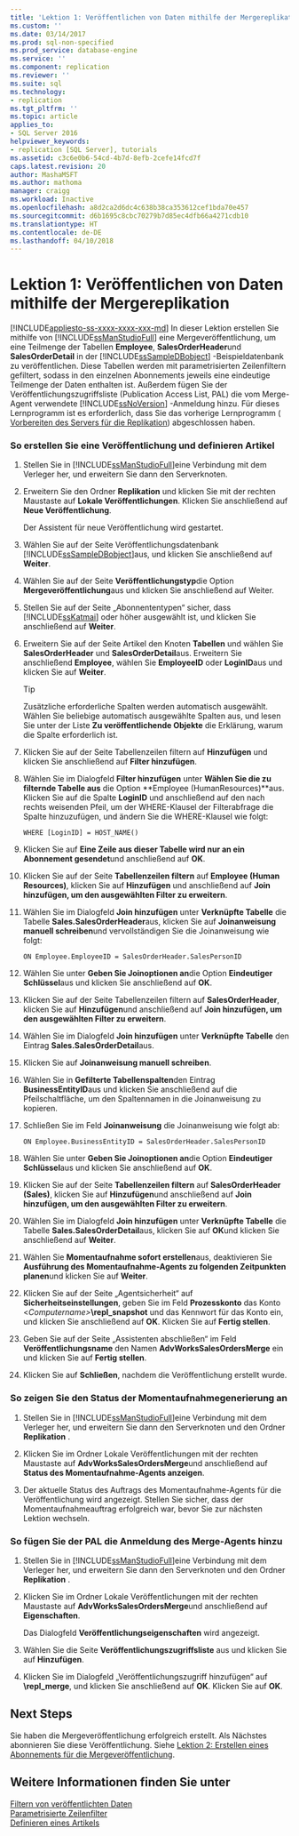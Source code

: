 ```yaml
---
title: 'Lektion 1: Veröffentlichen von Daten mithilfe der Mergereplikation | Microsoft-Dokumentation'
ms.custom: ''
ms.date: 03/14/2017
ms.prod: sql-non-specified
ms.prod_service: database-engine
ms.service: ''
ms.component: replication
ms.reviewer: ''
ms.suite: sql
ms.technology:
- replication
ms.tgt_pltfrm: ''
ms.topic: article
applies_to:
- SQL Server 2016
helpviewer_keywords:
- replication [SQL Server], tutorials
ms.assetid: c3c6e0b6-54cd-4b7d-8efb-2cefe14fcd7f
caps.latest.revision: 20
author: MashaMSFT
ms.author: mathoma
manager: craigg
ms.workload: Inactive
ms.openlocfilehash: a8d2ca2d6dc4c638b38ca353612cef1bda70e457
ms.sourcegitcommit: d6b1695c8cbc70279b7d85ec4dfb66a4271cdb10
ms.translationtype: HT
ms.contentlocale: de-DE
ms.lasthandoff: 04/10/2018
---
```

# <a name="lesson-1-publishing-data-using-merge-replication"></a>Lektion 1: Veröffentlichen von Daten mithilfe der Mergereplikation
[!INCLUDE[appliesto-ss-xxxx-xxxx-xxx-md](../../includes/appliesto-ss-xxxx-xxxx-xxx-md.md)]
In dieser Lektion erstellen Sie mithilfe von [!INCLUDE[ssManStudioFull](../../includes/ssmanstudiofull-md.md)] eine Mergeveröffentlichung, um eine Teilmenge der Tabellen **Employee**, **SalesOrderHeader**und **SalesOrderDetail** in der [!INCLUDE[ssSampleDBobject](../../includes/sssampledbobject-md.md)] -Beispieldatenbank zu veröffentlichen. Diese Tabellen werden mit parametrisierten Zeilenfiltern gefiltert, sodass in den einzelnen Abonnements jeweils eine eindeutige Teilmenge der Daten enthalten ist. Außerdem fügen Sie der Veröffentlichungszugriffsliste (Publication Access List, PAL) die vom Merge-Agent verwendete [!INCLUDE[ssNoVersion](../../includes/ssnoversion-md.md)] -Anmeldung hinzu. Für dieses Lernprogramm ist es erforderlich, dass Sie das vorherige Lernprogramm ( [Vorbereiten des Servers für die Replikation](../../relational-databases/replication/tutorial-preparing-the-server-for-replication.md)) abgeschlossen haben.  
  
### <a name="to-create-a-publication-and-define-articles"></a>So erstellen Sie eine Veröffentlichung und definieren Artikel  
  
1.  Stellen Sie in [!INCLUDE[ssManStudioFull](../../includes/ssmanstudiofull-md.md)]eine Verbindung mit dem Verleger her, und erweitern Sie dann den Serverknoten.  
  
2.  Erweitern Sie den Ordner **Replikation** und klicken Sie mit der rechten Maustaste auf **Lokale Veröffentlichungen**. Klicken Sie anschließend auf **Neue Veröffentlichung**.  
  
    Der Assistent für neue Veröffentlichung wird gestartet.  
  
3.  Wählen Sie auf der Seite Veröffentlichungsdatenbank [!INCLUDE[ssSampleDBobject](../../includes/sssampledbobject-md.md)]aus, und klicken Sie anschließend auf **Weiter**.  
  
4.  Wählen Sie auf der Seite **Veröffentlichungstyp**die Option **Mergeveröffentlichung**aus und klicken Sie anschließend auf Weiter.  
  
5.  Stellen Sie auf der Seite „Abonnententypen“ sicher, dass [!INCLUDE[ssKatmai](../../includes/sskatmai-md.md)] oder höher ausgewählt ist, und klicken Sie anschließend auf **Weiter**.  
  
6.  Erweitern Sie auf der Seite Artikel den Knoten **Tabellen** und wählen Sie **SalesOrderHeader** und **SalesOrderDetail**aus. Erweitern Sie anschließend **Employee**, wählen Sie **EmployeeID** oder **LoginID**aus und klicken Sie auf **Weiter**.  
  
    > [!TIP]  
    > Zusätzliche erforderliche Spalten werden automatisch ausgewählt. Wählen Sie beliebige automatisch ausgewählte Spalten aus, und lesen Sie unter der Liste **Zu veröffentlichende Objekte** die Erklärung, warum die Spalte erforderlich ist.  
  
7.  Klicken Sie auf der Seite Tabellenzeilen filtern auf **Hinzufügen** und klicken Sie anschließend auf **Filter hinzufügen**.  
  
8.  Wählen Sie im Dialogfeld **Filter hinzufügen** unter **Wählen Sie die zu filternde Tabelle aus** die Option **Employee (HumanResources)**aus. Klicken Sie auf die Spalte **LoginID** und anschließend auf den nach rechts weisenden Pfeil, um der WHERE-Klausel der Filterabfrage die Spalte hinzuzufügen, und ändern Sie die WHERE-Klausel wie folgt:  
  
    ```  
    WHERE [LoginID] = HOST_NAME()  
    ```  
  
9. Klicken Sie auf **Eine Zeile aus dieser Tabelle wird nur an ein Abonnement gesendet**und anschließend auf **OK**.  
  
10. Klicken Sie auf der Seite **Tabellenzeilen filtern** auf **Employee (Human Resources)**, klicken Sie auf **Hinzufügen** und anschließend auf **Join hinzufügen, um den ausgewählten Filter zu erweitern**.  
  
11. Wählen Sie im Dialogfeld **Join hinzufügen** unter **Verknüpfte Tabelle** die Tabelle **Sales.SalesOrderHeader**aus, klicken Sie auf **Joinanweisung manuell schreiben**und vervollständigen Sie die Joinanweisung wie folgt:  
  
    ```  
    ON Employee.EmployeeID = SalesOrderHeader.SalesPersonID  
    ```  
  
12. Wählen Sie unter **Geben Sie Joinoptionen an**die Option **Eindeutiger Schlüssel**aus und klicken Sie anschließend auf **OK**.  
  
13. Klicken Sie auf der Seite Tabellenzeilen filtern auf **SalesOrderHeader**, klicken Sie auf **Hinzufügen**und anschließend auf **Join hinzufügen, um den ausgewählten Filter zu erweitern**.  
  
14. Wählen Sie im Dialogfeld **Join hinzufügen** unter **Verknüpfte Tabelle** den Eintrag **Sales.SalesOrderDetail**aus.  
  
15. Klicken Sie auf **Joinanweisung manuell schreiben**.  
  
16. Wählen Sie in **Gefilterte Tabellenspalten**den Eintrag **BusinessEntityID**aus und klicken Sie anschließend auf die Pfeilschaltfläche, um den Spaltennamen in die Joinanweisung zu kopieren.  
  
17. Schließen Sie im Feld **Joinanweisung** die Joinanweisung wie folgt ab:  
  
    ```  
    ON Employee.BusinessEntityID = SalesOrderHeader.SalesPersonID  
    ```  
  
18. Wählen Sie unter **Geben Sie Joinoptionen an**die Option **Eindeutiger Schlüssel**aus und klicken Sie anschließend auf **OK**.  
  
19. Klicken Sie auf der Seite **Tabellenzeilen filtern** auf **SalesOrderHeader (Sales)**, klicken Sie auf **Hinzufügen**und anschließend auf **Join hinzufügen, um den ausgewählten Filter zu erweitern**.  
  
20. Wählen Sie im Dialogfeld **Join hinzufügen** unter **Verknüpfte Tabelle** die Tabelle **Sales.SalesOrderDetail**aus, klicken Sie auf **OK**und klicken Sie anschließend auf **Weiter**.  
  
21. Wählen Sie **Momentaufnahme sofort erstellen**aus, deaktivieren Sie **Ausführung des Momentaufnahme-Agents zu folgenden Zeitpunkten planen**und klicken Sie auf **Weiter**.  
  
22. Klicken Sie auf der Seite „Agentsicherheit“ auf **Sicherheitseinstellungen**, geben Sie im Feld **Prozesskonto** das Konto \<*Computername>***\repl_snapshot** und das Kennwort für das Konto ein, und klicken Sie anschließend auf **OK**. Klicken Sie auf **Fertig stellen**.  
  
23. Geben Sie auf der Seite „Assistenten abschließen“ im Feld **Veröffentlichungsname** den Namen **AdvWorksSalesOrdersMerge** ein und klicken Sie auf **Fertig stellen**.  
  
24. Klicken Sie auf **Schließen**, nachdem die Veröffentlichung erstellt wurde.  
  
### <a name="to-view-the-status-of-snapshot-generation"></a>So zeigen Sie den Status der Momentaufnahmegenerierung an  
  
1.  Stellen Sie in [!INCLUDE[ssManStudioFull](../../includes/ssmanstudiofull-md.md)]eine Verbindung mit dem Verleger her, und erweitern Sie dann den Serverknoten und den Ordner **Replikation** .  
  
2.  Klicken Sie im Ordner Lokale Veröffentlichungen mit der rechten Maustaste auf **AdvWorksSalesOrdersMerge**und anschließend auf **Status des Momentaufnahme-Agents anzeigen**.  
  
3.  Der aktuelle Status des Auftrags des Momentaufnahme-Agents für die Veröffentlichung wird angezeigt. Stellen Sie sicher, dass der Momentaufnahmeauftrag erfolgreich war, bevor Sie zur nächsten Lektion wechseln.  
  
### <a name="to-add-the-merge-agent-login-to-the-pal"></a>So fügen Sie der PAL die Anmeldung des Merge-Agents hinzu  
  
1.  Stellen Sie in [!INCLUDE[ssManStudioFull](../../includes/ssmanstudiofull-md.md)]eine Verbindung mit dem Verleger her, und erweitern Sie dann den Serverknoten und den Ordner **Replikation** .  
  
2.  Klicken Sie im Ordner Lokale Veröffentlichungen mit der rechten Maustaste auf **AdvWorksSalesOrdersMerge**und anschließend auf **Eigenschaften**.  
  
    Das Dialogfeld **Veröffentlichungseigenschaften** wird angezeigt.  
  
3.  Wählen Sie die Seite **Veröffentlichungszugriffsliste** aus und klicken Sie auf **Hinzufügen**.  
  
4.  Klicken Sie im Dialogfeld „Veröffentlichungszugriff hinzufügen“ auf *<Computername>***\repl_merge**, und klicken Sie anschließend auf **OK**. Klicken Sie auf **OK**.  
  
## <a name="next-steps"></a>Next Steps  
Sie haben die Mergeveröffentlichung erfolgreich erstellt. Als Nächstes abonnieren Sie diese Veröffentlichung. Siehe [Lektion 2: Erstellen eines Abonnements für die Mergeveröffentlichung](../../relational-databases/replication/lesson-2-creating-a-subscription-to-the-merge-publication.md).  
  
## <a name="see-also"></a>Weitere Informationen finden Sie unter  
[Filtern von veröffentlichten Daten](../../relational-databases/replication/publish/filter-published-data.md)  
[Parametrisierte Zeilenfilter](../../relational-databases/replication/merge/parameterized-filters-parameterized-row-filters.md)  
[Definieren eines Artikels](../../relational-databases/replication/publish/define-an-article.md)  
  
  
  
